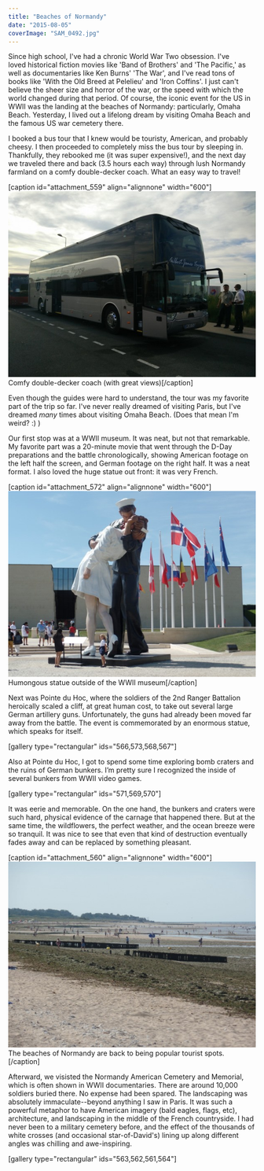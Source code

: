 ```yaml
---
title: "Beaches of Normandy"
date: "2015-08-05"
coverImage: "SAM_0492.jpg"
---
```


Since high school, I've had a chronic World War Two obsession. I've loved historical fiction movies like 'Band of Brothers' and 'The Pacific,' as well as documentaries like Ken Burns' 'The War', and I've read tons of books like 'With the Old Breed at Pelelieu' and 'Iron Coffins'. I just can't believe the sheer size and horror of the war, or the speed with which the world changed during that period. Of course, the iconic event for the US in WWII was the landing at the beaches of Normandy: particularly, Omaha Beach. Yesterday, I lived out a lifelong dream by visiting Omaha Beach and the famous US war cemetery there.

I booked a bus tour that I knew would be touristy, American, and probably cheesy. I then proceeded to completely miss the bus tour by sleeping in. Thankfully, they rebooked me (it was super expensive!), and the next day we traveled there and back (3.5 hours each way) through lush Normandy farmland on a comfy double-decker coach. What an easy way to travel!

\[caption id="attachment_559" align="alignnone" width="600"\][![Comfy double-decker coach (with great views)](images/IMG_20150802_194428-600x450.jpg)](/wp-content/uploads/2015/08/IMG_20150802_194428.jpg) Comfy double-decker coach (with great views)\[/caption\]

Even though the guides were hard to understand, the tour was my favorite part of the trip so far. I've never really dreamed of visiting Paris, but I've dreamed *many* times about visiting Omaha Beach. (Does that mean I'm weird? :) )

Our first stop was at a WWII museum. It was neat, but not that remarkable. My favorite part was a 20-minute movie that went through the D-Day preparations and the battle chronologically, showing American footage on the left half the screen, and German footage on the right half. It was a neat format. I also loved the huge statue out front: it was very French.

\[caption id="attachment_572" align="alignnone" width="600"\][![](images/SAM_0461-600x450.jpg)](/wp-content/uploads/2015/08/SAM_0461.jpg) Humongous statue outside of the WWII museum\[/caption\]

Next was Pointe du Hoc, where the soldiers of the 2nd Ranger Battalion heroically scaled a cliff, at great human cost, to take out several large German artillery guns. Unfortunately, the guns had already been moved far away from the battle. The event is commemorated by an enormous statue, which speaks for itself.

\[gallery type="rectangular" ids="566,573,568,567"\]

Also at Pointe du Hoc, I got to spend some time exploring bomb craters and the ruins of German bunkers. I’m pretty sure I recognized the inside of several bunkers from WWII video games.

\[gallery type="rectangular" ids="571,569,570"\]

It was eerie and memorable. On the one hand, the bunkers and craters were such hard, physical evidence of the carnage that happened there. But at the same time, the wildflowers, the perfect weather, and the ocean breeze were so tranquil. It was nice to see that even that kind of destruction eventually fades away and can be replaced by something pleasant.

\[caption id="attachment_560" align="alignnone" width="600"\][![The beaches of Normandy are back to being popular tourist spots.](images/SAM_0510-600x450.jpg)](/wp-content/uploads/2015/08/SAM_0510.jpg) The beaches of Normandy are back to being popular tourist spots.\[/caption\]

Afterward, we visisted the Normandy American Cemetery and Memorial, which is often shown in WWII documentaries. There are around 10,000 soldiers buried there. No expense had been spared. The landscaping was absolutely immaculate--beyond anything I saw in Paris. It was such a powerful metaphor to have American imagery (bald eagles, flags, etc), architecture, and landscaping in the middle of the French countryside. I had never been to a military cemetery before, and the effect of the thousands of white crosses (and occasional star-of-David's) lining up along different angles was chilling and awe-inspiring.

\[gallery type="rectangular" ids="563,562,561,564"\]
